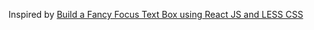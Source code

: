 Inspired by [Build a Fancy Focus Text Box using React JS and LESS CSS](https://www.codementor.io/reactjs/tutorial/build-a-fancy-focus-text-box-using-react-js-and-less-css)
